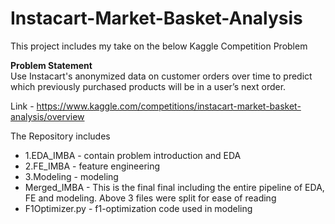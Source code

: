 # Instacart-Market-Basket-Analysis

This project includes my take on the below Kaggle Competition Problem

**Problem Statement** <br>
Use Instacart's anonymized data on customer orders over time to predict which previously purchased products will be in a user’s next order. <br>

Link - https://www.kaggle.com/competitions/instacart-market-basket-analysis/overview

The Repository includes
* 1.EDA_IMBA - contain problem introduction and EDA
* 2.FE_IMBA - feature engineering
* 3.Modeling - modeling
* Merged_IMBA - This is the final final including the entire pipeline of EDA, FE and modeling. Above 3 files were split for ease of reading
* F1Optimizer.py - f1-optimization code used in modeling



